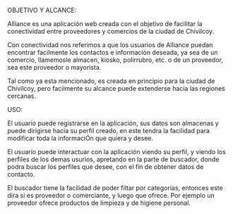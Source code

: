 OBJETIVO Y ALCANCE:

Alliance es una aplicación web creada con el objetivo de facilitar la conectividad entre proveedores y comercios de la ciudad de Chivilcoy.

Con conectividad nos referimos a que los usuarios de Alliance puedan encontrar facilmente los contactos e información deseada, ya sea de un comercio, llamemosle almacen, kiosko, polirrubro, etc. o de un proveedor, sea este proveedor o mayorista.

Tal como ya esta mencionado, es creada en principio para la ciudad de Chivilcoy, pero facilmente su alcance puede extenderse hacia las regiones cercanas.

USO:

El usuario puede registrarse en la aplicación, sus datos son almacenas y puede dirigirse hacia su perfil creado, en este tendra la facilidad para modificar toda la informaciÓn que quiera y desee.

El usuario puede interactuar con la aplicación viendo su perfil, y viendo los perfiles de los demas usurios, apretando en la parte de buscador, donde podra buscar los perfiles que desee, con el fin de obtener datos de contacto.

El buscador tiene la facilidad de poder filtar por categorias, entonces este dira si es proveedor o comerciante, y luego que ofrece. Por ejemplo un proveedor ofrece productos de limpieza y de higiene personal.
